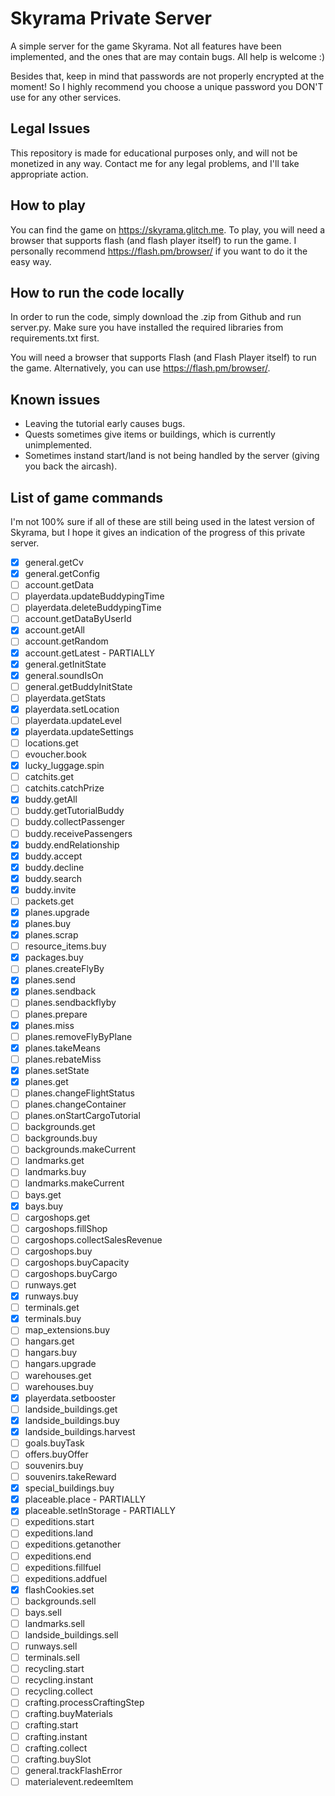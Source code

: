 
# Skyrama Private Server

A simple server for the game Skyrama. Not all features have been implemented, and the ones that are may contain bugs. All help is welcome :)

Besides that, keep in mind that passwords are not properly encrypted at the moment! So I highly recommend you choose a unique password you DON'T use for any other services.


## Legal Issues

This repository is made for educational purposes only, and will not be monetized in any way. Contact me for any legal problems, and I'll take appropriate action.

## How to play

You can find the game on https://skyrama.glitch.me. To play, you will need a browser that supports flash (and flash player itself) to run the game. I personally recommend https://flash.pm/browser/ if you want to do it the easy way.

## How to run the code locally

In order to run the code, simply download the .zip from Github and run server.py. Make sure you have installed the required libraries from requirements.txt first.

You will need a browser that supports Flash (and Flash Player itself) to run the game. Alternatively, you can use https://flash.pm/browser/.

## Known issues
- Leaving the tutorial early causes bugs.
- Quests sometimes give items or buildings, which is currently unimplemented.
- Sometimes instand start/land is not being handled by the server (giving you back the aircash).

## List of game commands
I'm not 100% sure if all of these are still being used in the latest version of Skyrama, but I hope it gives an indication of the progress of this private server.

- [x] general.getCv
- [x] general.getConfig
- [ ] account.getData
- [ ] playerdata.updateBuddypingTime
- [ ] playerdata.deleteBuddypingTime
- [ ] account.getDataByUserId
- [x] account.getAll
- [ ] account.getRandom
- [x] account.getLatest  -  PARTIALLY
- [x] general.getInitState
- [x] general.soundIsOn
- [ ] general.getBuddyInitState
- [ ] playerdata.getStats
- [x] playerdata.setLocation
- [ ] playerdata.updateLevel
- [x] playerdata.updateSettings
- [ ] locations.get
- [ ] evoucher.book
- [x] lucky_luggage.spin
- [ ] catchits.get
- [ ] catchits.catchPrize
- [x] buddy.getAll
- [ ] buddy.getTutorialBuddy
- [ ] buddy.collectPassenger
- [ ] buddy.receivePassengers
- [x] buddy.endRelationship
- [x] buddy.accept
- [x] buddy.decline
- [x] buddy.search
- [x] buddy.invite
- [ ] packets.get
- [x] planes.upgrade
- [x] planes.buy
- [x] planes.scrap
- [ ] resource_items.buy
- [x] packages.buy
- [ ] planes.createFlyBy
- [x] planes.send
- [x] planes.sendback
- [ ] planes.sendbackflyby
- [ ] planes.prepare
- [x] planes.miss
- [ ] planes.removeFlyByPlane
- [x] planes.takeMeans
- [ ] planes.rebateMiss
- [x] planes.setState
- [x] planes.get
- [ ] planes.changeFlightStatus
- [ ] planes.changeContainer
- [ ] planes.onStartCargoTutorial
- [ ] backgrounds.get
- [ ] backgrounds.buy
- [ ] backgrounds.makeCurrent
- [ ] landmarks.get
- [ ] landmarks.buy
- [ ] landmarks.makeCurrent
- [ ] bays.get
- [x] bays.buy
- [ ] cargoshops.get
- [ ] cargoshops.fillShop
- [ ] cargoshops.collectSalesRevenue
- [ ] cargoshops.buy
- [ ] cargoshops.buyCapacity
- [ ] cargoshops.buyCargo
- [ ] runways.get
- [x] runways.buy
- [ ] terminals.get
- [x] terminals.buy
- [ ] map_extensions.buy
- [ ] hangars.get
- [ ] hangars.buy
- [ ] hangars.upgrade
- [ ] warehouses.get
- [ ] warehouses.buy
- [x] playerdata.setbooster
- [ ] landside_buildings.get
- [x] landside_buildings.buy
- [x] landside_buildings.harvest
- [ ] goals.buyTask
- [ ] offers.buyOffer
- [ ] souvenirs.buy
- [ ] souvenirs.takeReward
- [x] special_buildings.buy
- [x] placeable.place  -  PARTIALLY
- [x] placeable.setInStorage  -  PARTIALLY
- [ ] expeditions.start
- [ ] expeditions.land
- [ ] expeditions.getanother
- [ ] expeditions.end
- [ ] expeditions.fillfuel
- [ ] expeditions.addfuel
- [x] flashCookies.set
- [ ] backgrounds.sell
- [ ] bays.sell
- [ ] landmarks.sell
- [ ] landside_buildings.sell
- [ ] runways.sell
- [ ] terminals.sell
- [ ] recycling.start
- [ ] recycling.instant
- [ ] recycling.collect
- [ ] crafting.processCraftingStep
- [ ] crafting.buyMaterials
- [ ] crafting.start
- [ ] crafting.instant
- [ ] crafting.collect
- [ ] crafting.buySlot
- [ ] general.trackFlashError
- [ ] materialevent.redeemItem
